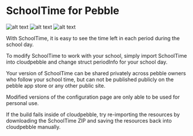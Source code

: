 # SchoolTime for Pebble


![alt text](http://ben624.com/SchoolTime/Images/2.png "watchface")
![alt text](http://ben624.com/SchoolTime/Images/1.png "watchface")
![alt text](http://ben624.com/SchoolTime/Images/3.png "watchface")


With SchoolTime, it is easy to see the time left in each period during the school day.

To modify SchoolTime to work with your school, simply import SchoolTime into cloudpebble and change struct periodInfo for your school day. 

Your version of SchoolTime can be shared privately across pebble owners who follow your school time, but can not be published publicly on the pebble app store or any other public site. 

Modified versions of the configuration page are only able to be used for personal use. 

If the build fails inside of cloudpebble, try re-importing the resources by downloading the SchoolTime ZIP and saving the resources back into cloudpebble manually. 

